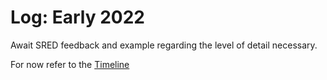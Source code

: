 # Log: Early 2022

Await SRED feedback and example regarding the level of detail necessary.

For now refer to the [Timeline](/docs/project-timeline)
